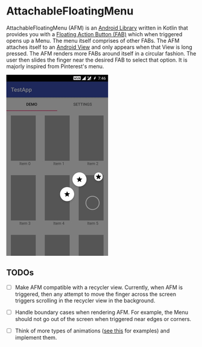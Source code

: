 # AttachableFloatingMenu

AttachableFloatingMenu (AFM) is an [Android Library][4] written in Kotlin that provides you with a [Floating Action Button (FAB)][1] which when triggered opens up a Menu. The menu itself comprises of other FABs. The AFM attaches itself to an [Android View][3] and only appears when that View is long pressed. The AFM renders more FABs around itself in a circular fashion. The user then slides the finger near the desired FAB to select that option. It is majorly inspired from Pinterest's menu.

![Sample Image][5]

## TODOs
- [ ] Make AFM compatible with a recycler view. Currently, when AFM is triggered, then any attempt to move the finger across the screen triggers scrolling in the recycler view in the background.
- [ ] Handle boundary cases when rendering AFM. For example, the Menu should not go out of the screen when triggered near edges or corners.
- [ ] Think of more types of animations ([see this][2] for examples) and implement them.


<!-- Links -->
[1]: https://material.io/design/components/buttons-floating-action-button.html#

[2]: https://github.com/rjsvieira/floatingMenu?utm_source=android-arsenal.com&utm_medium=referral&utm_campaign=5697

[3]: https://developer.android.com/reference/android/view/View

[4]: https://developer.android.com/studio/projects/android-library

[5]: screens/demo.jpg
